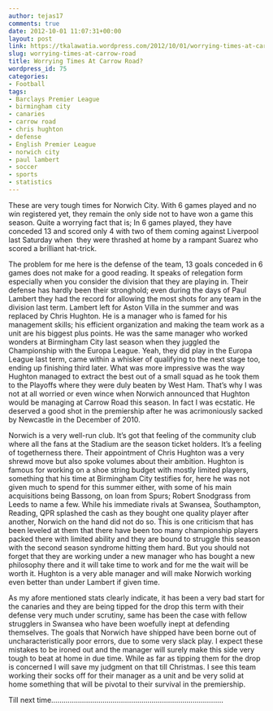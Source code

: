 ```yaml
---
author: tejas17
comments: true
date: 2012-10-01 11:07:31+00:00
layout: post
link: https://tkalawatia.wordpress.com/2012/10/01/worrying-times-at-carrow-road/
slug: worrying-times-at-carrow-road
title: Worrying Times At Carrow Road?
wordpress_id: 75
categories:
- Football
tags:
- Barclays Premier League
- birmingham city
- canaries
- carrow road
- chris hughton
- defense
- English Premier League
- norwich city
- paul lambert
- soccer
- sports
- statistics
---
```


These are very tough times for Norwich City. With 6 games played and no win registered yet, they remain the only side not to have won a game this season. Quite a worrying fact that is; In 6 games played, they have conceded 13 and scored only 4 with two of them coming against Liverpool last Saturday when  they were thrashed at home by a rampant Suarez who scored a brilliant hat-trick.

The problem for me here is the defense of the team, 13 goals conceded in 6 games does not make for a good reading. It speaks of relegation form especially when you consider the division that they are playing in. Their defense has hardly been their stronghold; even during the days of Paul Lambert they had the record for allowing the most shots for any team in the division last term. Lambert left for Aston Villa in the summer and was replaced by Chris Hughton. He is a manager who is famed for his management skills; his efficient organization and making the team work as a unit are his biggest plus points. He was the same manager who worked wonders at Birmingham City last season when they juggled the Championship with the Europa League. Yeah, they did play in the Europa League last term, came within a whisker of qualifying to the next stage too, ending up finishing third later. What was more impressive was the way Hughton managed to extract the best out of a small squad as he took them to the Playoffs where they were duly beaten by West Ham. That’s why I was not at all worried or even wince when Norwich announced that Hughton would be managing at Carrow Road this season. In fact I was ecstatic. He deserved a good shot in the premiership after he was acrimoniously sacked by Newcastle in the December of 2010.

Norwich is a very well-run club. It’s got that feeling of the community club where all the fans at the Stadium are the season ticket holders. It’s a feeling of togetherness there. Their appointment of Chris Hughton was a very shrewd move but also spoke volumes about their ambition. Hughton is famous for working on a shoe string budget with mostly limited players, something that his time at Birmingham City testifies for, here he was not given much to spend for this summer either, with some of his main acquisitions being Bassong, on loan from Spurs; Robert Snodgrass from Leeds to name a few. While his immediate rivals at Swansea, Southampton, Reading, QPR splashed the cash as they bought one quality player after another, Norwich on the hand did not do so. This is one criticism that has been leveled at them that there have been too many championship players packed there with limited ability and they are bound to struggle this season with the second season syndrome hitting them hard. But you should not forget that they are working under a new manager who has bought a new philosophy there and it will take time to work and for me the wait will be worth it. Hughton is a very able manager and will make Norwich working even better than under Lambert if given time.

As my afore mentioned stats clearly indicate, it has been a very bad start for the canaries and they are being tipped for the drop this term with their defense very much under scrutiny, same has been the case with fellow strugglers in Swansea who have been woefully inept at defending themselves. The goals that Norwich have shipped have been borne out of uncharacteristically poor errors, due to some very slack play. I expect these mistakes to be ironed out and the manager will surely make this side very tough to beat at home in due time. While as far as tipping them for the drop is concerned I will save my judgment on that till Christmas. I see this team working their socks off for their manager as a unit and be very solid at home something that will be pivotal to their survival in the premiership.

Till next time…………………………………………………………………………
